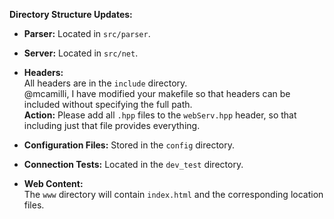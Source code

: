 **Directory Structure Updates:**

- **Parser:** Located in `src/parser`.
- **Server:** Located in `src/net`.
- **Headers:**  
	All headers are in the `include` directory.  
	@mcamilli, I have modified your makefile so that headers can be included without specifying the full path.  
	**Action:** Please add all `.hpp` files to the `webServ.hpp` header, so that including just that file provides everything.

- **Configuration Files:** Stored in the `config` directory.
- **Connection Tests:** Located in the `dev_test` directory.
- **Web Content:**  
	The `www` directory will contain `index.html` and the corresponding location files.